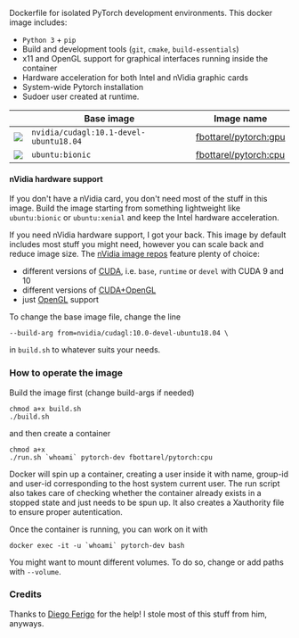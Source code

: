 Dockerfile for isolated PyTorch development environments. This docker image includes:

- `Python 3` + `pip`
- Build and development tools (`git`, `cmake`, `build-essentials`)
- x11 and OpenGL support for graphical interfaces running inside the container
- Hardware acceleration for both Intel and nVidia graphic cards
- System-wide Pytorch installation
- Sudoer user created at runtime.

<center>
  
| | Base image  | Image name |
|-------------| ------------- | ------------- |
|[![](https://images.microbadger.com/badges/version/fbottarel/pytorch.svg)](https://microbadger.com/images/fbottarel/pytorch "Get your own version badge on microbadger.com")| `nvidia/cudagl:10.1-devel-ubuntu18.04`  | [fbottarel/pytorch:gpu](https://hub.docker.com/layers/fbottarel/pytorch/gpu/images/sha256-27f7c7b91ca7e4e95a3a0ba6ee8755fdebc6e6a1a14a2937c3891092b364914a?context=repo) |
|[![](https://images.microbadger.com/badges/version/fbottarel/pytorch:cpu.svg)](https://microbadger.com/images/fbottarel/pytorch:cpu "Get your own version badge on microbadger.com")| `ubuntu:bionic`  | [fbottarel/pytorch:cpu](https://hub.docker.com/layers/fbottarel/pytorch/cpu/images/sha256-89489b54e9583bfa4d85c3012326da00a0645fb73ddd208b80d8cbdea44cc8a3?context=repo)  |

</center>

#### nVidia hardware support

If you don't have a nVidia card, you don't need most of the stuff in this image. Build the image starting from something lightweight like `ubuntu:bionic` or `ubuntu:xenial` and keep the Intel hardware acceleration.

If you need nVidia hardware support, I got your back. This image by default includes most stuff you might need, however you can scale back and reduce image size. The [nVidia image repos](https://gitlab.com/nvidia/container-images) feature plenty of choice:

- different versions of [CUDA](https://gitlab.com/nvidia/container-images/cuda), i.e. `base`, `runtime` or `devel` with CUDA 9 and 10
- different versions of [CUDA+OpenGL](https://gitlab.com/nvidia/container-images/cudagl)
- just [OpenGL](https://gitlab.com/nvidia/container-images/opengl) support

To change the base image file, change the line
```
--build-arg from=nvidia/cudagl:10.0-devel-ubuntu18.04 \
```
in `build.sh` to whatever suits your needs.

### How to operate the image

Build the image first (change build-args if needed)
```
chmod a+x build.sh
./build.sh
```

and then create a container
```
chmod a+x
./run.sh `whoami` pytorch-dev fbottarel/pytorch:cpu
```

Docker will spin up a container, creating a user inside it with name, group-id and user-id corresponding to the host system current user. The run script also takes care of checking whether the container already exists in a stopped state and just needs to be spun up. It also creates a Xauthority file to ensure proper autentication.

Once the container is running, you can work on it with
```
docker exec -it -u `whoami` pytorch-dev bash
```

You might want to mount different volumes. To do so, change or add paths with `--volume`.

### Credits
Thanks to [Diego Ferigo](https://github.com/diegoferigo) for the help! I stole most of this stuff from him, anyways.
